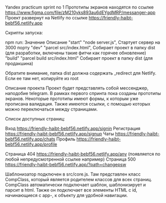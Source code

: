 Yandex practicum sprint no 1
Прототипы экранов находятся по ссылке https://www.figma.com/file/zM210yks893au6dEYgdMRP/messanger-app
Проект развернут на Netlify по ссылке https://friendly-haibt-bebf56.netlify.app

Скрипты запуска:

npm run:    Значение                            Описание
"start"     "node server.js",                   Стартует сервер на 3000 порту
"dev"       "parcel src/index.html",            Собирает проект в папку dist (для разработки, включены такие фитчи как горячее обновление)
"build"     "parcel build src/index.html"       Собирает проект в папку dist (для продакшина)

Обратите внимание, папка dist должна содержать _redirect для Netlify. Если ее там нет, копируйте из root

Описание проекта
Проект будет представлять собой мессенджер, наподобие telegram. В рамках первого спринта пока созданы прототипы экранов.
Некоторые прототипы имеют формы, к которым уже прописана валидация. Также имеются ссылки, с помощью которых можно переключаться
между страницами. 

Список доступных страниц:

Вход            https://friendly-haibt-bebf56.netlify.app/signin
Регистрация     https://friendly-haibt-bebf56.netlify.app/signup
Чаты            https://friendly-haibt-bebf56.netlify.app/chats
Профиль         https://friendly-haibt-bebf56.netlify.app/profile          

Страница 404    https://friendly-haibt-bebf56.netlify.app/any (появляется по любой непредусмотренной ссылке например)
Страница 500    https://friendly-haibt-bebf56.netlify.app/?path=changepsw

Шаблонизатор подключен в src/core.js. Там представлен класс CompClass, который является родителем классов для всех страниц. 
CompClass автоматически подключает шаблон, шаблонизирует и парсит в html. 
Также он подключает все элементы HTML с id, начинающиеся с app-, к объекту для удобной навигации.